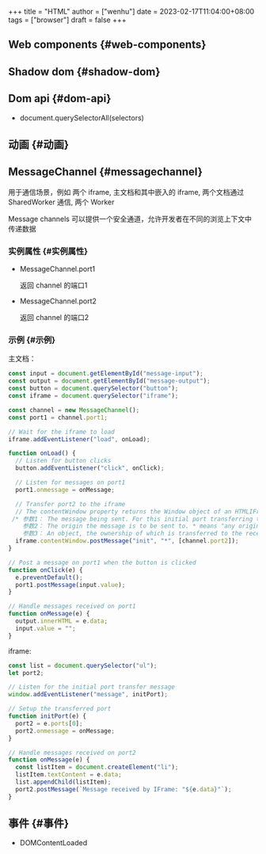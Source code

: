 +++
title = "HTML"
author = ["wenhu"]
date = 2023-02-17T11:04:00+08:00
tags = ["browser"]
draft = false
+++

## Web components {#web-components}


## Shadow dom {#shadow-dom}


## Dom api {#dom-api}

-   document.querySelectorAll(selectors)


## 动画 {#动画}


## MessageChannel {#messagechannel}

用于通信场景，例如 两个 iframe, 主文档和其中嵌入的 iframe,  两个文档通过 SharedWorker 通信, 两个 Worker

Message channels 可以提供一个安全通道，允许开发者在不同的浏览上下文中传递数据


### 实例属性 {#实例属性}

-   MessageChannel.port1

    返回 channel 的端口1
-   MessageChannel.port2

    返回 channel 的端口2


### 示例 {#示例}

主文档：

```js
const input = document.getElementById("message-input");
const output = document.getElementById("message-output");
const button = document.querySelector("button");
const iframe = document.querySelector("iframe");

const channel = new MessageChannel();
const port1 = channel.port1;

// Wait for the iframe to load
iframe.addEventListener("load", onLoad);

function onLoad() {
  // Listen for button clicks
  button.addEventListener("click", onClick);

  // Listen for messages on port1
  port1.onmessage = onMessage;

  // Transfer port2 to the iframe
  // The contentWindow property returns the Window object of an HTMLIFrameElement.
 /* 参数1： The message being sent. For this initial port transferring this message could be an empty string but in this example it is set to 'init'.
    参数2： The origin the message is to be sent to. * means "any origin".
    参数3： An object, the ownership of which is transferred to the receiving browsing context. In this case, we are transferring MessageChannel.port2 to the IFrame, so it can be used to communicate with the main page. */
  iframe.contentWindow.postMessage("init", "*", [channel.port2]);
}

// Post a message on port1 when the button is clicked
function onClick(e) {
  e.preventDefault();
  port1.postMessage(input.value);
}

// Handle messages received on port1
function onMessage(e) {
  output.innerHTML = e.data;
  input.value = "";
}


```

iframe:

```js
const list = document.querySelector("ul");
let port2;

// Listen for the initial port transfer message
window.addEventListener("message", initPort);

// Setup the transferred port
function initPort(e) {
  port2 = e.ports[0];
  port2.onmessage = onMessage;
}

// Handle messages received on port2
function onMessage(e) {
  const listItem = document.createElement("li");
  listItem.textContent = e.data;
  list.appendChild(listItem);
  port2.postMessage(`Message received by IFrame: "${e.data}"`);
}


```


## 事件 {#事件}

-   DOMContentLoaded
